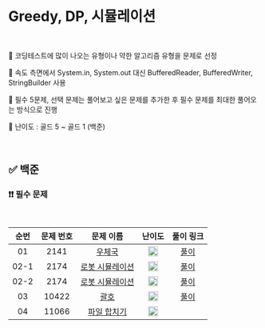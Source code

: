 # Greedy, DP, 시뮬레이션

<br/>

📌 코딩테스트에 많이 나오는 유형이나 약한 알고리즘 유형을 문제로 선정

📌 속도 측면에서 System.in, System.out 대신 BufferedReader, BufferedWriter, StringBuilder 사용

📌 필수 5문제, 선택 문제는 풀어보고 싶은 문제를 추가한 후 필수 문제를 최대한 풀어오는 방식으로 진행

📌 난이도 : 골드 5 ~ 골드 1 (백준)

<br/>

## ✅ 백준

### ❗❗ 필수 문제

<br/>

순번 | 문제 번호 | 문제 이름 | 난이도 | 풀이 링크
:---: | :---: | :---: | :---: | :---: 
01 | 2141 | [우체국](https://www.acmicpc.net/problem/2141) | <img src="https://static.solved.ac/tier_small/12.svg" width=20px> | [풀이](https://github.com/psj98/Java_Study_Coding_18/blob/main/study/src/study_230705/problemset/boj_2141.java)
02-1 | 2174 | [로봇 시뮬레이션](https://www.acmicpc.net/problem/2174) | <img src="https://static.solved.ac/tier_small/11.svg" width=20px> | [풀이](https://github.com/psj98/Java_Study_Coding_18/blob/main/study/src/study_230705/problemset/boj_2141_1.java)
02-2 | 2174 | [로봇 시뮬레이션](https://www.acmicpc.net/problem/2174) | <img src="https://static.solved.ac/tier_small/11.svg" width=20px> | [풀이](https://github.com/psj98/Java_Study_Coding_18/blob/main/study/src/study_230705/problemset/boj_2141_2.java)
03 | 10422 | [괄호](https://www.acmicpc.net/problem/10422) | <img src="https://static.solved.ac/tier_small/12.svg" width=20px> | [풀이](https://github.com/psj98/Java_Study_Coding_18/blob/main/study/src/study_230705/problemset/boj_10422.java)
04 | 11066 | [파일 합치기](https://www.acmicpc.net/problem/11066) | <img src="https://static.solved.ac/tier_small/13.svg" width=20px> | []()